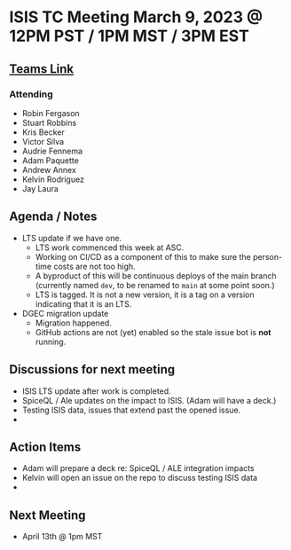 # ISIS TC Meeting March 9, 2023 @ 12PM PST / 1PM MST / 3PM EST

## [Teams Link](https://teams.microsoft.com/dl/launcher/launcher.html?url=%2f_%23%2fl%2fmeetup-join%2f19%3ameeting_YWRkZjdiMGUtZWJlOC00OWMzLThlMTItZTk0Y2MyM2E1MWE0%40thread.v2%2f0%3fcontext%3d%257b%2522Tid%2522%253a%25220693b5ba-4b18-4d7b-9341-f32f400a5494%2522%252c%2522Oid%2522%253a%2522c27c6e98-e45a-45ff-aea5-7f10d6fe67c1%2522%257d%26anon%3dtrue&type=meetup-join&deeplinkId=e54b3969-3c7f-4efb-9cad-ee99cf639f86&directDl=true&msLaunch=true&enableMobilePage=true&suppressPrompt=true)

### Attending
- Robin Fergason
- Stuart Robbins
- Kris Becker
- Victor Silva
- Audrie Fennema
- Adam Paquette
- Andrew Annex
- Kelvin Rodriguez
- Jay Laura

## Agenda / Notes
- LTS update if we have one.
  - LTS work commenced this week at ASC.
  - Working on CI/CD as a component of this to make sure the person-time costs are not too high.
  - A byproduct of this will be continuous deploys of the main branch (currently named `dev`, to be renamed to `main` at some point soon.)
  - LTS is tagged. It is not a new version, it is a tag on a version indicating that it is an LTS.
- DGEC migration update
  - Migration happened. 
  - GitHub actions are not (yet) enabled so the stale issue bot is **not** running.

## Discussions for next meeting
- ISIS LTS update after work is completed.
- SpiceQL / Ale updates on the impact to ISIS. (Adam will have a deck.)
- Testing ISIS data, issues that extend past the opened issue.
- 
## Action Items
- Adam will prepare a deck re: SpiceQL / ALE integration impacts
- Kelvin will open an issue on the repo to discuss testing ISIS data
- 

## Next Meeting
- April 13th @ 1pm MST
